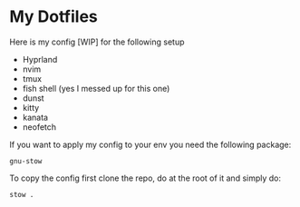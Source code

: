 # My Dotfiles

Here is my config [WIP] for the following setup
- Hyprland
- nvim
- tmux
- fish shell (yes I messed up for this one)
- dunst
- kitty
- kanata
- neofetch


If you want to apply my config to your env you need the following package:
```
gnu-stow
```

To copy the config first clone the repo, do at the root of it and simply do: 
```
stow .
```
